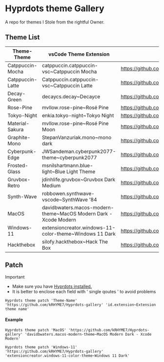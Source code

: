 # Hyprdots theme Gallery

A repo for themes I Stole from the rightful Owner. 

## Theme List

| Theme-Theme | vsCode Theme Extension | Owner |
|------------|------------|------------| 
| Catppuccin-Mocha | catppuccin.catppuccin-vsc~Catppuccin Mocha | https://github.com/prasanthrangan/hyprdots | 
| Catppuccin-Latte | Catppuccin.catppuccin-vsc~Catppuccin Latte | https://github.com/prasanthrangan/hyprdots | 
| Decay-Green | decaycs.decay~Decayce | https://github.com/prasanthrangan/hyprdots | 
| Rose-Pine | mvllow.rose-pine~Rosé Pine | https://github.com/prasanthrangan/hyprdots | 
| Tokyo-Night | enkia.tokyo-night~Tokyo Night | https://github.com/prasanthrangan/hyprdots | 
| Material-Sakura | mvllow.rose-pine~Rosé Pine Moon | https://github.com/prasanthrangan/hyprdots | 
| Graphite-Mono | StepanVanzuriak.mono~mono dark | https://github.com/prasanthrangan/hyprdots | 
| Cyberpunk-Edge | JWSandeman.cyberpunk2077-theme~cyberpunk2077 | https://github.com/prasanthrangan/hyprdots | 
| Frosted-Glass | msnilshartmann.blue-light~Blue Light Theme | https://github.com/prasanthrangan/hyprdots | 
| Gruvbox-Retro | jdinhlife.gruvbox~Gruvbox Dark Medium | https://github.com/prasanthrangan/hyprdots | 
| Synth-Wave | robbowen.synthwave-vscode~SynthWave '84 | https://github.com/prasanthrangan/hyprdots | 
| MacOS | davidbwaters.macos-modern-theme~MacOS Modern Dark - Xcode Modern | https://github.com/T-Crypt/hyprdots | 
| Windows-11 | extensioncreator.windows-11-color-theme~Windows 11 Dark | https://github.com/T-Crypt/hyprdots | 
| Hackthebox | silofy.hackthebox~Hack The Box | https://github.com/T-Crypt/hyprdots | 


## Patch 

> [!IMPORTANT]
> + Make sure you have [Hyprdots installed.](https://github.com/prasanthrangan/hyprdots)
> + It is better to enclose each field with ' single qoutes '  to avoid problems



```
Hyprdots theme patch 'Theme-Name' 'https://github.com/kRHYME7/Hyprdots-gallery' 'id.extension~Extension theme name'
```

#### Example


```
Hyprdots theme patch 'MacOS' 'https://github.com/kRHYME7/Hyprdots-gallery' 'davidbwaters.macos-modern-theme~MacOS Modern Dark - Xcode Modern'
```

```
Hyprdots theme patch 'Windows-11' 'https://github.com/kRHYME7/Hyprdots-gallery' 'extensioncreator.windows-11-color-theme~Windows 11 Dark'
```
